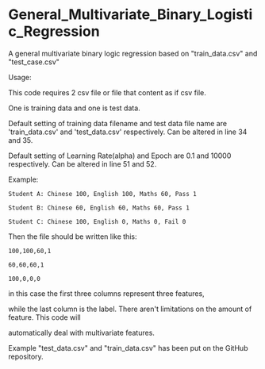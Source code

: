 # General_Multivariate_Binary_Logistic_Regression
A general multivariate binary logic regression based on "train_data.csv" and "test_case.csv"

Usage:

This code requires 2 csv file or file that content as if csv file.

One is training data and one is test data.

Default setting of training data filename and test data file name are 'train_data.csv' and 'test_data.csv' respectively. Can be altered in line 34 and 35.

Default setting of Learning Rate(alpha) and Epoch are 0.1 and 10000 respectively. Can be altered in line 51 and 52.

Example:

    Student A: Chinese 100, English 100, Maths 60, Pass 1

    Student B: Chinese 60, English 60, Maths 60, Pass 1

    Student C: Chinese 100, English 0, Maths 0, Fail 0

Then the file should be written like this:

    100,100,60,1

    60,60,60,1

    100,0,0,0

in this case the first three columns represent three features,

while the last column is the label.
There aren't limitations on the amount of feature. This code will

automatically deal with multivariate features.

Example "test_data.csv" and "train_data.csv" has been put on the GitHub repository.
